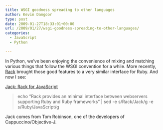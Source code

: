 ```yaml
---
title: WSGI goodness spreading to other languages
author: Kevin Dangoor
type: post
date: 2009-01-27T18:33:01+00:00
url: /2009/01/27/wsgi-goodness-spreading-to-other-languages/
categories:
  - JavaScript
  - Python

---
```

In Python, we&#8217;ve been enjoying the convenience of mixing and matching various things that follow the WSGI convention for a while. More recently, [Rack][1] brought those good features to a very similar interface for Ruby. And now I see:

[Jack: Rack for JavaScript][2]

> echo &#8220;Rack provides an minimal interface between webservers supporting Ruby and Ruby frameworks&#8221; | sed -e s/Rack/Jack/g -e s/Ruby/JavaScript/g 

Jack comes from Tom Robinson, one of the developers of Cappuccino/Objective-J.

 [1]: http://rack.rubyforge.org/
 [2]: http://jackjs.org/
